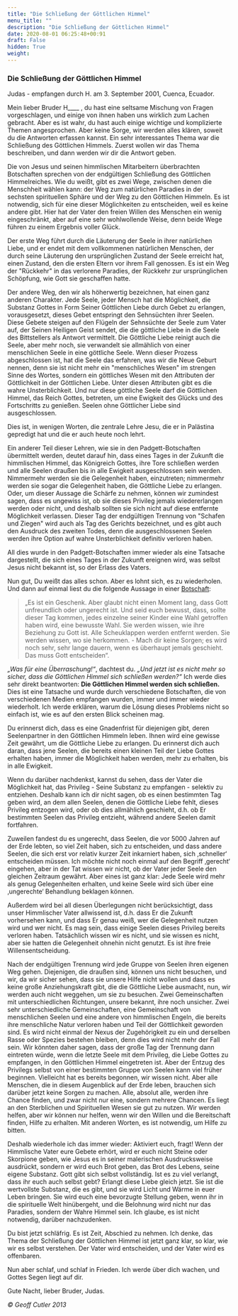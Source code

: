 ```yaml
---
title: "Die Schließung der Göttlichen Himmel"
menu_title: ""
description: "Die Schließung der Göttlichen Himmel"
date: 2020-08-01 06:25:48+00:91
draft: False
hidden: True
weight:
---
```

### Die Schließung der Göttlichen Himmel

Judas - empfangen durch H. am 3. September 2001, Cuenca, Ecuador.

Mein lieber Bruder H____ , du hast eine seltsame Mischung von Fragen vorgeschlagen, und einige von ihnen haben uns wirklich zum Lachen gebracht. Aber es ist wahr, du hast auch einige wichtige und komplizierte Themen angesprochen. Aber keine Sorge, wir werden alles klären, soweit du die Antworten erfassen kannst. Ein sehr interessantes Thema war die Schließung des Göttlichen Himmels. Zuerst wollen wir das Thema beschreiben, und dann werden wir dir die Antwort geben.

Die von Jesus und seinen himmlischen Mitarbeitern überbrachten Botschaften sprechen von der endgültigen Schließung des Göttlichen Himmelreiches. Wie du weißt, gibt es zwei Wege, zwischen denen die Menschheit wählen kann: der Weg zum natürlichen Paradies in der sechsten spirituellen Sphäre und der Weg zu den Göttlichen Himmeln. Es ist notwendig, sich für eine dieser Möglichkeiten zu entscheiden, weil es keine andere gibt. Hier hat der Vater den freien Willen des Menschen ein wenig eingeschränkt, aber auf eine sehr wohlwollende Weise, denn beide Wege führen zu einem Ergebnis voller Glück.

Der erste Weg führt durch die Läuterung der Seele in ihrer natürlichen Liebe, und er endet mit dem vollkommenen natürlichen Menschen, der durch seine Läuterung den ursprünglichen Zustand der Seele erreicht hat, einen Zustand, den die ersten Eltern vor ihrem Fall genossen. Es ist ein Weg der "Rückkehr" in das verlorene Paradies, der Rückkehr zur ursprünglichen Schöpfung, wie Gott sie geschaffen hatte.

Der andere Weg, den wir als höherwertig bezeichnen, hat einen ganz anderen Charakter. Jede Seele, jeder Mensch hat die Möglichkeit, die Substanz Gottes in Form Seiner Göttlichen Liebe durch Gebet zu erlangen, vorausgesetzt, dieses Gebet entspringt den Sehnsüchten ihrer Seelen. Diese Gebete steigen auf den Flügeln der Sehnsüchte der Seele zum Vater auf, der Seinen Heiligen Geist sendet, die die göttliche Liebe in die Seele des Bittstellers als Antwort vermittelt. Die Göttliche Liebe reinigt auch die Seele, aber mehr noch, sie verwandelt sie allmählich von einer menschlichen Seele in eine göttliche Seele. Wenn dieser Prozess abgeschlossen ist, hat die Seele das erfahren, was wir die Neue Geburt nennen, denn sie ist nicht mehr ein "menschliches Wesen" im strengen Sinne des Wortes, sondern ein göttliches Wesen mit den Attributen der Göttlichkeit in der Göttlichen Liebe. Unter diesen Attributen gibt es die wahre Unsterblichkeit. Und nur diese göttliche Seele darf die Göttlichen Himmel, das Reich Gottes, betreten, um eine Ewigkeit des Glücks und des Fortschritts zu genießen. Seelen ohne Göttlicher Liebe sind ausgeschlossen.

Dies ist, in wenigen Worten, die zentrale Lehre Jesu, die er in Palästina gepredigt hat und die er auch heute noch lehrt.

Ein anderer Teil dieser Lehren, wie sie in den Padgett-Botschaften übermittelt werden, deutet darauf hin, dass eines Tages in der Zukunft die himmlischen Himmel, das Königreich Gottes, ihre Tore schließen werden und alle Seelen draußen bis in alle Ewigkeit ausgeschlossen sein werden. Nimmermehr werden sie die Gelegenheit haben, einzutreten; nimmermehr werden sie sogar die Gelegenheit haben, die Göttliche Liebe zu erlangen. Oder, um dieser Aussage die Schärfe zu nehmen, können wir zumindest sagen, dass es ungewiss ist, ob sie dieses Privileg jemals wiedererlangen werden oder nicht, und deshalb sollten sie sich nicht auf diese entfernte Möglichkeit verlassen. Dieser Tag der endgültigen Trennung von "Schafen und Ziegen" wird auch als Tag des Gerichts bezeichnet, und es gibt auch den Ausdruck des zweiten Todes, denn die ausgeschlossenen Seelen werden ihre Option auf wahre Unsterblichkeit definitiv verloren haben.

All dies wurde in den Padgett-Botschaften immer wieder als eine Tatsache dargestellt, die sich eines Tages in der Zukunft ereignen wird, was selbst Jesus nicht bekannt ist, so der Erlass des Vaters.

Nun gut, Du weißt das alles schon. Aber es lohnt sich, es zu wiederholen. Und dann auf einmal liest du die folgende Aussage in einer [Botschaft](/aktuelle-botschaften/aktuelle-botschaften-in-reihenfolge-des-datums/aktuelle-botschaften-2001/trancebotschaft-von-jesus-ar-jesus-24-juni-2001/):

> „Es ist ein Geschenk. Aber glaubt nicht einen Moment lang, dass Gott unfreundlich oder ungerecht ist. Und seid euch bewusst, dass, sollte dieser Tag kommen, jedes einzelne seiner Kinder eine Wahl getroffen haben wird, eine bewusste Wahl. Sie werden wissen, wie ihre Beziehung zu Gott ist. Alle Scheuklappen werden entfernt werden. Sie werden wissen, wo sie herkommen. - Mach dir keine Sorgen; es wird noch sehr, sehr lange dauern, wenn es überhaupt jemals geschieht. Das muss Gott entscheiden“.

*„Was für eine Überraschung!“*, dachtest du. *„Und jetzt ist es nicht mehr so sicher, dass die Göttlichen Himmel sich schließen werden?“*
Ich werde dies sehr direkt beantworten: **Die Göttlichen Himmel werden sich schließen.** Dies ist eine Tatsache und wurde durch verschiedene Botschaften, die von verschiedenen Medien empfangen wurden, immer und immer wieder wiederholt. Ich werde erklären, warum die Lösung dieses Problems nicht so einfach ist, wie es auf den ersten Blick scheinen mag.

Du erinnerst dich, dass es eine Gnadenfrist für diejenigen gibt, deren Seelenpartner in den Göttlichen Himmeln leben. Ihnen wird eine gewisse Zeit gewährt, um die Göttliche Liebe zu erlangen. Du erinnerst dich auch daran, dass jene Seelen, die bereits einen kleinen Teil der Liebe Gottes erhalten haben, immer die Möglichkeit haben werden, mehr zu erhalten, bis in alle Ewigkeit.

Wenn du darüber nachdenkst, kannst du sehen, dass der Vater die Möglichkeit hat, das Privileg - Seine Substanz zu empfangen - selektiv zu entziehen. Deshalb kann ich dir nicht sagen, ob es einen bestimmten Tag geben wird, an dem allen Seelen, denen die Göttliche Liebe fehlt, dieses Privileg entzogen wird, oder ob dies allmählich geschieht, d.h. ob Er bestimmten Seelen das Privileg entzieht, während andere Seelen damit fortfahren.

Zuweilen fandest du es ungerecht, dass Seelen, die vor 5000 Jahren auf der Erde lebten, so viel Zeit haben, sich zu entscheiden, und dass andere Seelen, die sich erst vor relativ kurzer Zeit inkarniert haben, sich ‚schneller‘ entscheiden müssen. Ich möchte nicht noch einmal auf den Begriff ‚gerecht‘ eingehen, aber in der Tat wissen wir nicht, ob der Vater jeder Seele den gleichen Zeitraum gewährt. Aber eines ist ganz klar: Jede Seele wird mehr als genug Gelegenheiten erhalten, und keine Seele wird sich über eine ‚ungerechte‘ Behandlung beklagen können.

Außerdem wird bei all diesen Überlegungen nicht berücksichtigt, dass unser Himmlischer Vater allwissend ist, d.h. dass Er die Zukunft vorhersehen kann, und dass Er genau weiß, wer die Gelegenheit nutzen wird und wer nicht. Es mag sein, dass einige Seelen dieses Privileg bereits verloren haben. Tatsächlich wissen wir es nicht, und sie wissen es nicht, aber sie hatten die Gelegenheit ohnehin nicht genutzt. Es ist ihre freie Willensentscheidung.

Nach der endgültigen Trennung wird jede Gruppe von Seelen ihren eigenen Weg gehen. Diejenigen, die draußen sind, können uns nicht besuchen, und wir, da wir sicher sehen, dass sie unsere Hilfe nicht wollen und dass es keine große Anziehungskraft gibt, die die Göttliche Liebe ausmacht, nun, wir werden auch nicht weggehen, um sie zu besuchen. Zwei Gemeinschaften mit unterschiedlichen Richtungen, unsere bekannt, ihre noch unsicher. Zwei sehr unterschiedliche Gemeinschaften, eine Gemeinschaft von menschlichen Seelen und eine andere von himmlischen Engeln, die bereits ihre menschliche Natur verloren haben und Teil der Göttlichkeit geworden sind. Es wird nicht einmal der Nexus der Zugehörigkeit zu ein und derselben Rasse oder Spezies bestehen bleiben, denn dies wird nicht mehr der Fall sein. Wir könnten daher sagen, dass der große Tag der Trennung dann eintreten würde, wenn die letzte Seele mit dem Privileg, die Liebe Gottes zu empfangen, in den Göttlichen Himmel eingetreten ist. Aber der Entzug des Privilegs selbst von einer bestimmten Gruppe von Seelen kann viel früher beginnen. Vielleicht hat es bereits begonnen, wir wissen nicht. Aber alle Menschen, die in diesem Augenblick auf der Erde leben, brauchen sich darüber jetzt keine Sorgen zu machen. Alle, absolut alle, werden ihre Chance finden, und zwar nicht nur eine, sondern mehrere Chancen. Es liegt an den Sterblichen und Spirituellen Wesen sie gut zu nutzen. Wir werden helfen, aber wir können nur helfen, wenn wir den Willen und die Bereitschaft finden, Hilfe zu erhalten. Mit anderen Worten, es ist notwendig, um Hilfe zu bitten.

Deshalb wiederhole ich das immer wieder: Aktiviert euch, fragt! Wenn der Himmlische Vater eure Gebete erhört, wird er euch nicht Steine oder Skorpione geben, wie Jesus es in seiner malerischen Ausdrucksweise ausdrückt, sondern er wird euch Brot geben, das Brot des Lebens, seine eigene Substanz. Gott gibt sich selbst vollständig. Ist es zu viel verlangt, dass ihr euch auch selbst gebt? Erlangt diese Liebe gleich jetzt. Sie ist die wertvollste Substanz, die es gibt, und sie wird Licht und Wärme in euer Leben bringen. Sie wird euch eine bevorzugte Stellung geben, wenn ihr in die spirituelle Welt hinübergeht, und die Belohnung wird nicht nur das Paradies, sondern der Wahre Himmel sein. Ich glaube, es ist nicht notwendig, darüber nachzudenken.

Du bist jetzt schläfrig. Es ist Zeit, Abschied zu nehmen. Ich denke, das Thema der Schließung der Göttlichen Himmel ist jetzt ganz klar, so klar, wie wir es selbst verstehen. Der Vater wird entscheiden, und der Vater wird es offenbaren.

Nun aber schlaf, und schlaf in Frieden. Ich werde über dich wachen, und Gottes Segen liegt auf dir.

Gute Nacht, lieber Bruder, Judas.

*© Geoff Cutler 2013*
